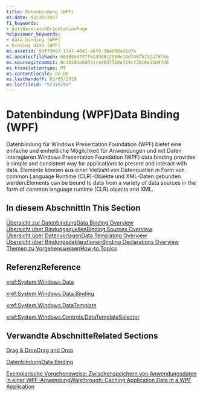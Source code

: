 ```yaml
---
title: Datenbindung (WPF)
ms.date: 03/30/2017
f1_keywords:
- AutoGeneratedOrientationPage
helpviewer_keywords:
- data binding [WPF]
- binding data [WPF]
ms.assetid: 90f79b97-17e7-40d1-abf0-3ba600ad1d7e
ms.openlocfilehash: 60308e4797f613940c2580e10d746fb712af9f6e
ms.sourcegitcommit: 0c48191d6d641ce88d7510e319cf38c0e35697d0
ms.translationtype: MT
ms.contentlocale: de-DE
ms.lasthandoff: 03/05/2019
ms.locfileid: "57375193"
---
```

# <a name="data-binding-wpf"></a><span data-ttu-id="8eae0-102">Datenbindung (WPF)</span><span class="sxs-lookup"><span data-stu-id="8eae0-102">Data Binding (WPF)</span></span>
<span data-ttu-id="8eae0-103">Datenbindung für Windows Presentation Foundation (WPF) bietet eine einfache und einheitliche Möglichkeit für Anwendungen und mit Daten interagieren.</span><span class="sxs-lookup"><span data-stu-id="8eae0-103">Windows Presentation Foundation (WPF) data binding provides a simple and consistent way for applications to present and interact with data.</span></span> <span data-ttu-id="8eae0-104">Elemente können aus einer Vielzahl von Datenquellen in Form von common Language Runtime (CLR)-Objekte und XML-Daten gebunden werden.</span><span class="sxs-lookup"><span data-stu-id="8eae0-104">Elements can be bound to data from a variety of data sources in the form of common language runtime (CLR) objects and XML.</span></span>  
  
## <a name="in-this-section"></a><span data-ttu-id="8eae0-105">In diesem Abschnitt</span><span class="sxs-lookup"><span data-stu-id="8eae0-105">In This Section</span></span>  
 [<span data-ttu-id="8eae0-106">Übersicht zur Datenbindung</span><span class="sxs-lookup"><span data-stu-id="8eae0-106">Data Binding Overview</span></span>](data-binding-overview.md)  
 [<span data-ttu-id="8eae0-107">Übersicht über Bindungsquellen</span><span class="sxs-lookup"><span data-stu-id="8eae0-107">Binding Sources Overview</span></span>](binding-sources-overview.md)  
 [<span data-ttu-id="8eae0-108">Übersicht über Datenvorlagen</span><span class="sxs-lookup"><span data-stu-id="8eae0-108">Data Templating Overview</span></span>](data-templating-overview.md)  
 [<span data-ttu-id="8eae0-109">Übersicht über Bindungsdeklarationen</span><span class="sxs-lookup"><span data-stu-id="8eae0-109">Binding Declarations Overview</span></span>](binding-declarations-overview.md)  
 [<span data-ttu-id="8eae0-110">Themen zu Vorgehensweisen</span><span class="sxs-lookup"><span data-stu-id="8eae0-110">How-to Topics</span></span>](data-binding-how-to-topics.md)  
  
## <a name="reference"></a><span data-ttu-id="8eae0-111">Referenz</span><span class="sxs-lookup"><span data-stu-id="8eae0-111">Reference</span></span>  
 <xref:System.Windows.Data>  
  
 <xref:System.Windows.Data.Binding>  
  
 <xref:System.Windows.DataTemplate>  
  
 <xref:System.Windows.Controls.DataTemplateSelector>  
  
## <a name="related-sections"></a><span data-ttu-id="8eae0-112">Verwandte Abschnitte</span><span class="sxs-lookup"><span data-stu-id="8eae0-112">Related Sections</span></span>  
 [<span data-ttu-id="8eae0-113">Drag & Drop</span><span class="sxs-lookup"><span data-stu-id="8eae0-113">Drag and Drop</span></span>](../advanced/drag-and-drop.md)  
  
 [<span data-ttu-id="8eae0-114">Datenbindung</span><span class="sxs-lookup"><span data-stu-id="8eae0-114">Data Binding</span></span>](../advanced/optimizing-performance-data-binding.md)  
  
 [<span data-ttu-id="8eae0-115">Exemplarische Vorgehensweise: Zwischenspeichern von Anwendungsdaten in einer WPF-Anwendung</span><span class="sxs-lookup"><span data-stu-id="8eae0-115">Walkthrough: Caching Application Data in a WPF Application</span></span>](../advanced/walkthrough-caching-application-data-in-a-wpf-application.md)

